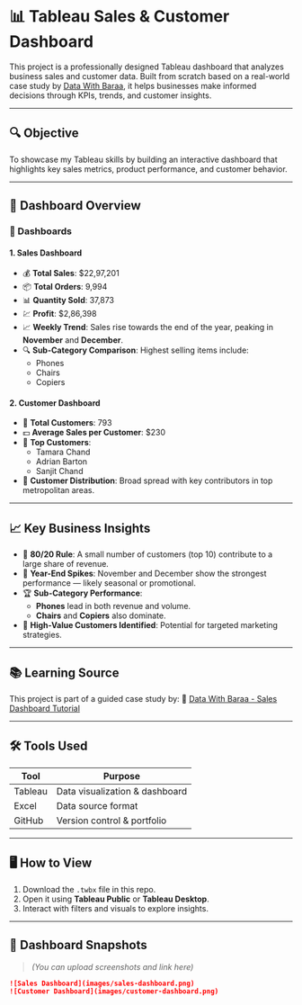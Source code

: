 # 📊 Tableau Sales & Customer Dashboard

This project is a professionally designed Tableau dashboard that analyzes business sales and customer data. Built from scratch based on a real-world case study by [Data With Baraa](https://www.datawithbaraa.com/tableau/tableau-sales-project-thank-you/), it helps businesses make informed decisions through KPIs, trends, and customer insights.

---

## 🔍 Objective

To showcase my Tableau skills by building an interactive dashboard that highlights key sales metrics, product performance, and customer behavior.

---

## 📁 Dashboard Overview

### 🧩 Dashboards

#### 1. **Sales Dashboard**
   - 💰 **Total Sales**: $22,97,201
   - 📦 **Total Orders**: 9,994
   - 📊 **Quantity Sold**: 37,873
   - 💹 **Profit**: $2,86,398
   - 📈 **Weekly Trend**: Sales rise towards the end of the year, peaking in **November** and **December**.
   - 🔍 **Sub-Category Comparison**: Highest selling items include:
     - Phones
     - Chairs
     - Copiers

#### 2. **Customer Dashboard**
   - 👥 **Total Customers**: 793
   - 💵 **Average Sales per Customer**: $230
   - 🌟 **Top Customers**:
     - Tamara Chand
     - Adrian Barton
     - Sanjit Chand
   - 📍 **Customer Distribution**: Broad spread with key contributors in top metropolitan areas.

---

## 📈 Key Business Insights

- 📌 **80/20 Rule**: A small number of customers (top 10) contribute to a large share of revenue.
- 📅 **Year-End Spikes**: November and December show the strongest performance — likely seasonal or promotional.
- 🏆 **Sub-Category Performance**:
  - **Phones** lead in both revenue and volume.
  - **Chairs** and **Copiers** also dominate.
- 🧭 **High-Value Customers Identified**: Potential for targeted marketing strategies.

---

## 📚 Learning Source

This project is part of a guided case study by:
🎥 [Data With Baraa - Sales Dashboard Tutorial](https://www.youtube.com/watch?v=dahrmqT5GD4)

---

## 🛠️ Tools Used

| Tool     | Purpose                        |
|----------|--------------------------------|
| Tableau  | Data visualization & dashboard |
| Excel    | Data source format             |
| GitHub   | Version control & portfolio    |

---

## 🖥️ How to View

1. Download the `.twbx` file in this repo.
2. Open it using **Tableau Public** or **Tableau Desktop**.
3. Interact with filters and visuals to explore insights.

---

## 📸 Dashboard Snapshots

> *(You can upload screenshots and link here)*

```markdown
![Sales Dashboard](images/sales-dashboard.png)
![Customer Dashboard](images/customer-dashboard.png)

